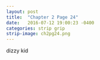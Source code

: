 ```yaml
---
layout: post
title:  "Chapter 2 Page 24"
date:   2016-07-12 19:00:23 -0400
categories: strip grip
strip-image: ch2pg24.png
---
```

dizzy kid    
